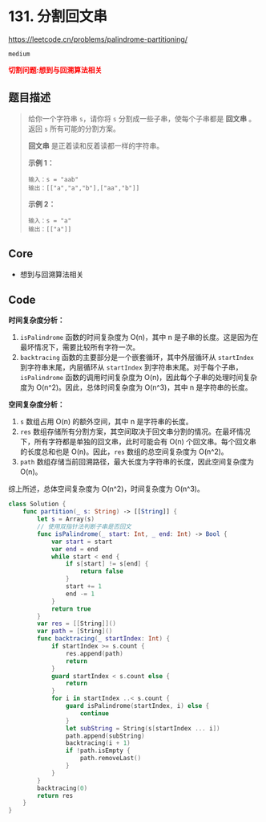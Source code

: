 # 131. 分割回文串

https://leetcode.cn/problems/palindrome-partitioning/

`medium`

**<font color=red>切割问题:想到与回溯算法相关</font>**

## 题目描述

> 给你一个字符串 `s`，请你将 `s` 分割成一些子串，使每个子串都是 **回文串** 。返回 `s` 所有可能的分割方案。
>
> **回文串** 是正着读和反着读都一样的字符串。
>
>  
>
> **示例 1：**
>
> ```
> 输入：s = "aab"
> 输出：[["a","a","b"],["aa","b"]]
> ```
>
> **示例 2：**
>
> ```
> 输入：s = "a"
> 输出：[["a"]]
> ```



## Core

- 想到与回溯算法相关



## Code

**时间复杂度分析：**

1. `isPalindrome` 函数的时间复杂度为 O(n)，其中 n 是子串的长度。这是因为在最坏情况下，需要比较所有字符一次。
2. `backtracing` 函数的主要部分是一个嵌套循环，其中外层循环从 `startIndex` 到字符串末尾，内层循环从 `startIndex` 到字符串末尾。对于每个子串，`isPalindrome` 函数的调用时间复杂度为 O(n)，因此每个子串的处理时间复杂度为 O(n^2)。因此，总体时间复杂度为 O(n^3)，其中 n 是字符串的长度。

**空间复杂度分析：**

1. `s` 数组占用 O(n) 的额外空间，其中 n 是字符串的长度。
2. `res` 数组存储所有分割方案，其空间取决于回文串分割的情况。在最坏情况下，所有字符都是单独的回文串，此时可能会有 O(n) 个回文串。每个回文串的长度总和也是 O(n)。因此，`res` 数组的总空间复杂度为 O(n^2)。
3. `path` 数组存储当前回溯路径，最大长度为字符串的长度，因此空间复杂度为 O(n)。

综上所述，总体空间复杂度为 O(n^2)，时间复杂度为 O(n^3)。

```swift
class Solution {
    func partition(_ s: String) -> [[String]] {
        let s = Array(s)
        // 使用双指针法判断子串是否回文
        func isPalindrome(_ start: Int, _ end: Int) -> Bool {
            var start = start
            var end = end
            while start < end {
                if s[start] != s[end] {
                    return false
                }
                start += 1
                end -= 1
            }
            return true
        }
        var res = [[String]]()
        var path = [String]()
        func backtracing(_ startIndex: Int) {
            if startIndex >= s.count {
                res.append(path)
                return
            }
            guard startIndex < s.count else {
                return
            }
            for i in startIndex ..< s.count {
                guard isPalindrome(startIndex, i) else {
                    continue
                }
                let subString = String(s[startIndex ... i])
                path.append(subString)
                backtracing(i + 1)
                if !path.isEmpty {
                    path.removeLast()
                }
            }
        }
        backtracing(0)
        return res
    }
}
```